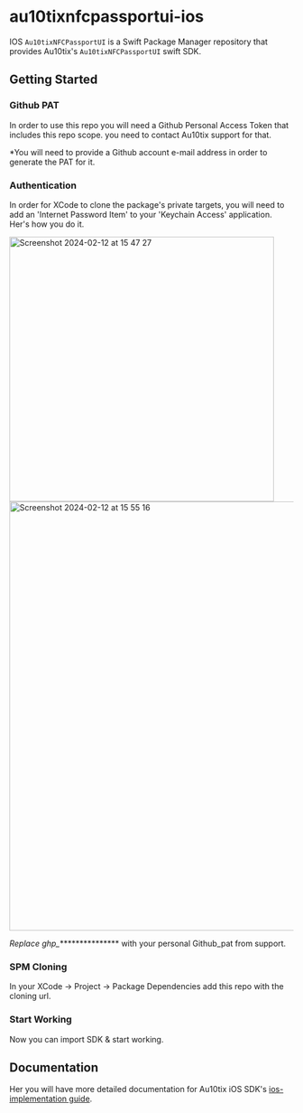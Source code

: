 # au10tixnfcpassportui-ios

IOS `Au10tixNFCPassportUI` is a Swift Package Manager repository that provides Au10tix's `Au10tixNFCPassportUI` swift SDK.

## Getting Started

### Github PAT
In order to use this repo you will need a Github Personal Access Token that includes this repo scope. you need to contact Au10tix support for that.

*You will need to provide a Github account e-mail address in order to generate the PAT for it.

### Authentication
In order for XCode to clone the package's private targets, you will need to add an 'Internet Password Item' to your 'Keychain Access' application. Her's how you do it.

<img width="469" alt="Screenshot 2024-02-12 at 15 47 27" src="https://github.com/au10tixmobile/au10tixsmartdocumentcapturekit-ios/assets/94300864/b4184aee-3d6c-43a7-995a-f59c49391d99">

<img width="760" alt="Screenshot 2024-02-12 at 15 55 16" src="https://github.com/au10tixmobile/au10tixsmartdocumentcapturekit-ios/assets/94300864/7041e1d3-281d-4f08-bd26-4fd597de0795">

*Replace ghp_**************** with your personal Github_pat from support.

### SPM Cloning
In your XCode -> Project -> Package Dependencies add this repo with the cloning url.

### Start Working
Now you can import SDK & start working. 

## Documentation
Her you will have more detailed documentation for Au10tix iOS SDK's [ios-implementation guide](https://documentation.au10tixservices.com/mobile-sdk/ios/sdk-implementation-guide/introduction/).
